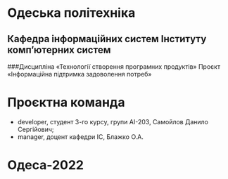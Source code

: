 # Одеська політехніка
## Кафедра інформаційних систем Інституту комп’ютерних систем
###Дисципліна «Технології створення програмних продуктів»
Проєкт «Інформаційна підтримка задоволення потреб»
# Проєктна команда
* developer, студент 3-го курсу, групи АІ-203, Самойлов Данило Сергійович;
* manager, доцент кафедри ІС, Блажко О.А.
# Одеса-2022
